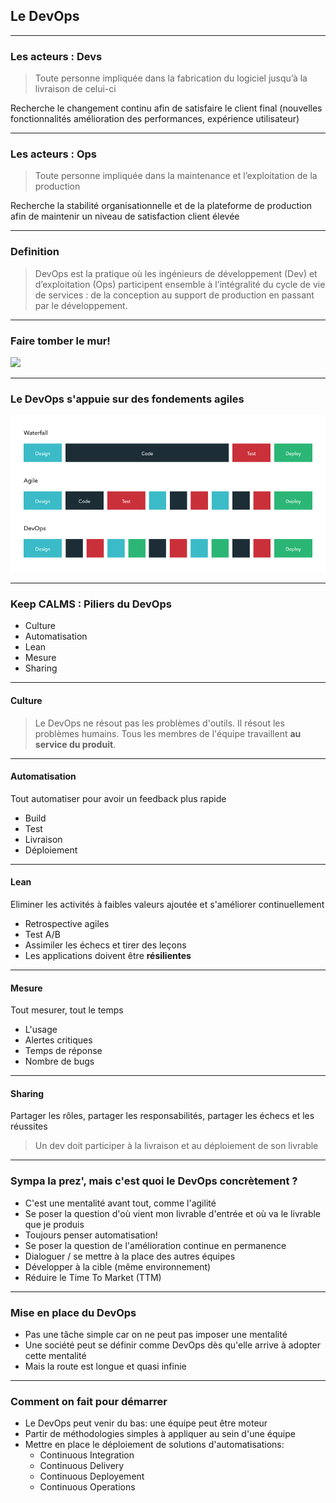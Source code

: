 ## Le DevOps

----

### Les acteurs : Devs
> Toute personne impliquée dans la fabrication du logiciel jusqu’à la livraison de celui-ci

Recherche le changement continu afin de satisfaire le client final (nouvelles fonctionnalités amélioration des performances, expérience utilisateur)

----

### Les acteurs : Ops
> Toute personne impliquée dans la maintenance et l’exploitation de la production

Recherche la stabilité organisationnelle et de la plateforme de production afin de maintenir un niveau de satisfaction client élevée

----

### Definition
> DevOps est la pratique où les ingénieurs de développement (Dev) et d’exploitation (Ops) participent ensemble à l’intégralité du cycle de vie de services : de la conception au support de production en passant par le développement.

----

### Faire tomber le mur!
<img src="https://www.niceideas.ch/roller2/badtrash/mediaresource/ce967df5-4dca-4f37-a480-b683bd742259" style="background:none; border:none; box-shadow:none;" />

----

### Le DevOps s'appuie sur des fondements agiles
<img src="img/devops.jpg" style="background:none; border:none; box-shadow:none;"/>

----

### Keep CALMS : Piliers du DevOps

* Culture
* Automatisation
* Lean 
* Mesure
* Sharing

----

#### Culture

> Le DevOps ne résout pas les problèmes d'outils. Il résout les problèmes humains.
Tous les membres de l'équipe travaillent **au service du produit**.

----

#### Automatisation

Tout automatiser pour avoir un feedback plus rapide
* Build
* Test
* Livraison
* Déploiement

----

#### Lean

Eliminer les activités à faibles valeurs ajoutée et s'améliorer continuellement
* Retrospective agiles
* Test A/B
* Assimiler les échecs et tirer des leçons
* Les applications doivent être **résilientes**

----

#### Mesure

Tout mesurer, tout le temps
* L'usage
* Alertes critiques
* Temps de réponse
* Nombre de bugs

----

#### Sharing

Partager les rôles, partager les responsabilités, partager les échecs et les réussites
> Un dev doit participer à la livraison et au déploiement de son livrable

----

### Sympa la prez', mais c'est quoi le DevOps concrètement ?

* C'est une mentalité avant tout, comme l'agilité
* Se poser la question d'où vient mon livrable d'entrée et où va le livrable que je produis
* Toujours penser automatisation!
* Se poser la question de l'amélioration continue en permanence
* Dialoguer / se mettre à la place des autres équipes
* Développer à la cible (même environnement)
* Réduire le Time To Market (TTM)

----

### Mise en place du DevOps

* Pas une tâche simple car on ne peut pas imposer une mentalité
* Une société peut se définir comme DevOps dès qu'elle arrive à adopter cette mentalité
* Mais la route est longue et quasi infinie

----

### Comment on fait pour démarrer

* Le DevOps peut venir du bas: une équipe peut être moteur 
* Partir de méthodologies simples à appliquer au sein d'une équipe
* Mettre en place le déploiement de solutions d'automatisations:
  * Continuous Integration
  * Continuous Delivery
  * Continuous Deployement
  * Continuous Operations

